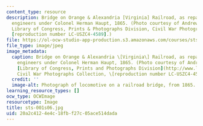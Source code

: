 ```yaml
---
content_type: resource
description: Bridge on Orange & Alexandria [Virginia] Railroad, as repaired by army
  engineers under Colonel Herman Haupt, 1865. (Photo courtesy of Andrew J. Russell.
  Library of Congress, Prints & Photographs Division, Civil War Photographs Collection,
  [reproduction number LC-USZC4-4589].)
file: https://ol-ocw-studio-app-production.s3.amazonaws.com/courses/sts-001-technology-in-american-history-spring-2006/20a2c4124e4c18fbf27c05ace514dada_sts-001s06.jpg
file_type: image/jpeg
image_metadata:
  caption: Bridge on Orange & Alexandria \[Virginia\] Railroad, as repaired by army
    engineers under Colonel Herman Haupt, 1865. (Photo courtesy of Andrew J. Russell.
    [Library of Congress, Prints and Photographs Division](http://www.loc.gov/rr/print/pphome.html),
    Civil War Photographs Collection, \[reproduction number LC-USZC4-4589\].)
  credit: ''
  image-alt: Photograph of locomotive on a railroad bridge, from 1865.
learning_resource_types: []
ocw_type: OCWImage
resourcetype: Image
title: sts-001s06.jpg
uid: 20a2c412-4e4c-18fb-f27c-05ace514dada
---
```

